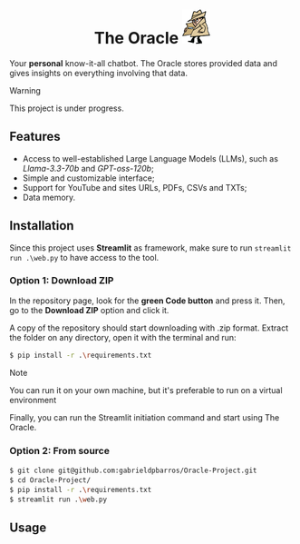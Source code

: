 <div align="center">

# The Oracle <img src="./assets/spy.png" style="height: 60px;" aling="center" justify="center">

</div>

Your **personal** know-it-all chatbot. The Oracle stores provided data and gives insights on everything involving that data.

> [!WARNING]
> This project is under progress.

## Features

- Access to well-established Large Language Models (LLMs), such as *Llama-3.3-70b* and *GPT-oss-120b*;
- Simple and customizable interface;
- Support for YouTube and sites URLs, PDFs, CSVs and TXTs;
- Data memory.

## Installation

Since this project uses **Streamlit** as framework, make sure to run `streamlit run .\web.py` to have access to the tool.

### Option 1: Download ZIP

In the repository page, look for the **green Code button** and press it. Then, go to the **Download ZIP** option and click it.

A copy of the repository should start downloading with .zip format. Extract the folder on any directory, open it with the terminal and run:

```bash
$ pip install -r .\requirements.txt
```

> [!NOTE]
> You can run it on your own machine, but it's preferable to run on a virtual environment

Finally, you can run the Streamlit initiation command and start using The Oracle.

### Option 2: From source

```bash
$ git clone git@github.com:gabrieldpbarros/Oracle-Project.git
$ cd Oracle-Project/
$ pip install -r .\requirements.txt
$ streamlit run .\web.py
```

## Usage